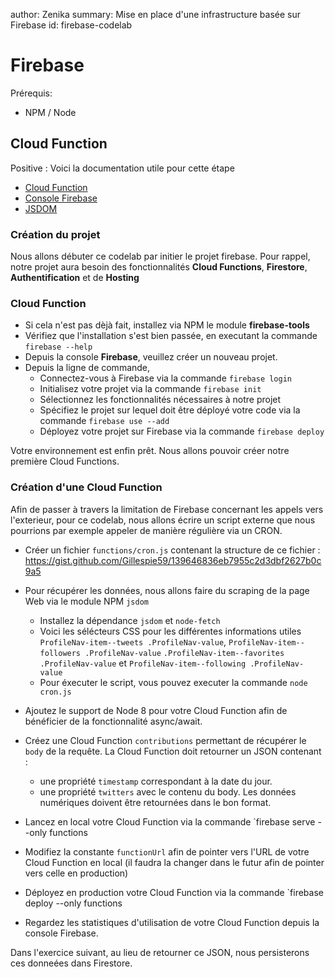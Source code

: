 author: Zenika
summary: Mise en place d'une infrastructure basée sur Firebase
id: firebase-codelab

# Firebase

Prérequis:

- NPM / Node

## Cloud Function

Positive
: Voici la documentation utile pour cette étape

- [Cloud Function ](https://firebase.google.com/docs/functions/)
- [Console Firebase](https://console.firebase.google.com)
- [JSDOM](https://www.npmjs.com/package/jsdom)

### Création du projet

Nous allons débuter ce codelab par initier le projet firebase. Pour rappel, notre projet aura besoin des fonctionnalités **Cloud Functions**, **Firestore**, **Authentification** et de **Hosting**

### Cloud Function

- Si cela n'est pas dèjà fait, installez via NPM le module **firebase-tools**
- Vérifiez que l'installation s'est bien passée, en executant la commande `firebase --help`
- Depuis la console **Firebase**, veuillez créer un nouveau projet.
- Depuis la ligne de commande,
  - Connectez-vous à Firebase via la commande `firebase login`
  - Initialisez votre projet via la commande `firebase init`
  - Sélectionnez les fonctionnalités nécessaires à notre projet
  - Spécifiez le projet sur lequel doit être déployé votre code via la commande `firebase use --add`
  - Déployez votre projet sur Firebase via la commande `firebase deploy`

Votre environnement est enfin prêt. Nous allons pouvoir créer notre première Cloud Functions.

### Création d'une Cloud Function
Afin de passer à travers la limitation de Firebase concernant les appels vers l'exterieur, pour ce codelab, nous allons écrire un script externe que nous pourrions par exemple appeler de manière régulière via un CRON.

- Créer un fichier `functions/cron.js` contenant la structure de ce fichier : https://gist.github.com/Gillespie59/139646836eb7955c2d3dbf2627b0c9a5
- Pour récupérer les données, nous allons faire du scraping de la page Web via le module NPM `jsdom`
  - Installez la dépendance `jsdom` et `node-fetch`
  - Voici les sélécteurs CSS pour les différentes informations utiles `ProfileNav-item--tweets .ProfileNav-value`, `ProfileNav-item--followers .ProfileNav-value` `.ProfileNav-item--favorites .ProfileNav-value` et `ProfileNav-item--following .ProfileNav-value`
  - Pour éxecuter le script, vous pouvez executer la commande `node cron.js`
  
- Ajoutez le support de Node 8 pour votre Cloud Function afin de bénéficier de la fonctionnalité async/await.
- Créez une Cloud Function `contributions` permettant de récupérer le `body` de la requête. La Cloud Function doit retourner un JSON contenant :
  - une propriété `timestamp` correspondant à la date du jour.
  - une propriété `twitters` avec le contenu du body. Les données numériques doivent être retournées dans le bon format.
- Lancez en local votre Cloud Function via la commande `firebase serve --only functions
- Modifiez la constante `functionUrl` afin de pointer vers l'URL de votre Cloud Function en local (il faudra la changer dans le futur afin de pointer vers celle en production)
- Déployez en production votre Cloud Function via la commande `firebase deploy --only functions
- Regardez les statistiques d'utilisation de votre Cloud Function depuis la console Firebase.

Dans l'exercice suivant, au lieu de retourner ce JSON, nous persisterons ces donneées dans Firestore.

